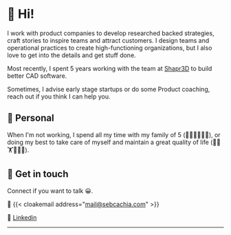 # 👋 Hi!

I work with product companies to develop researched backed strategies, craft stories to inspire teams and attract customers. 
I design teams and operational practices to create high-functioning organizations, but I also love to get into the details and get stuff done.

Most recently, I spent 5 years working with the team at [Shapr3D](https://www.shapr3d.com) to build better CAD software.

Sometimes, I advise early stage startups or do some Product coaching, reach out if you think I can help you.

## 🏡 Personal

When I'm not working, I spend all my time with my family of 5 (👨‍🦲👩👧👧🐶), or doing my best to take care of myself and maintain a great quality of life (🏃🧘🏋️📖🚶🍳).

## 💬 Get in touch

Connect if you want to talk 😀.

📧 {{< cloakemail address="mail@sebcachia.com" >}}

👤 [Linkedin](https://linkedin.com/in/sebcachia)

---
